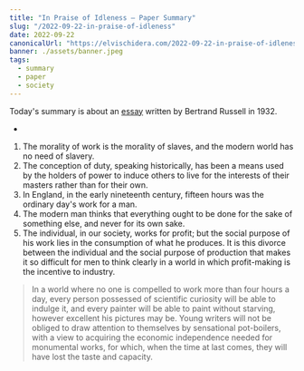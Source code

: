```yaml
---
title: "In Praise of Idleness — Paper Summary"
slug: "/2022-09-22-in-praise-of-idleness"
date: 2022-09-22
canonicalUrl: "https://elvischidera.com/2022-09-22-in-praise-of-idleness/"
banner: ./assets/banner.jpeg
tags:
  - summary
  - paper
  - society
---
```


Today's summary is about an  [essay](https://files.libcom.org/files/Bertrand%20Russell%20-%20In%20Praise%20of%20Idleness.pdf) written by Bertrand Russell in 1932.

-

1. The morality of work is the morality of slaves, and the modern world has no need of slavery.
2. The conception of duty, speaking historically, has been a means used by the holders of power to induce others to live for the interests of their masters rather than for their own.
3. In England, in the early nineteenth century, fifteen hours was the ordinary day's work for a man.
4. The modern man thinks that everything ought to be done for the sake of something else, and never for its own sake.
5. The individual, in our society, works for profit; but the social purpose of his work lies in the consumption of what he produces. It is this divorce between the individual and the social purpose of production that makes it so difficult for men to think clearly in a world in which profit-making is the incentive to industry.

> In a world where no one is compelled to work more than four hours a day, every person possessed of scientific curiosity will be able to indulge it, and every painter will be able to paint without starving, however excellent his pictures may be. Young writers will not be obliged to draw attention to themselves by sensational pot-boilers, with a view to acquiring the economic independence needed for monumental works, for which, when the time at last comes, they will have lost the taste and capacity.  
